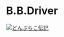# B.B.Driver
[![どんぶらこ伝記](http://img.youtube.com/vi/F7Gzf-5zaFc/0.jpg)](https://www.youtube.com/watch?v=F7Gzf-5zaFc)
